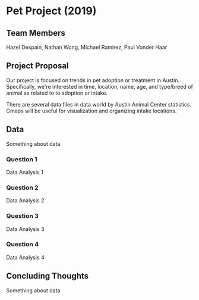 # Pet Project (2019)
## Team Members

Hazel Despain, Nathan Wong, Michael Ramirez, Paul Vonder Haar

## Project Proposal

Our project is focused on trends in pet adoption or treatment in Austin. Specifically, we're interested in time, location, name, age, and type/breed of animal as related to to adoption or intake.

There are several data files in data.world by Austin Animal Center statistics. Gmaps will be useful for visualization and organizing intake locations.

## Data
Something about data

### Question 1
Data Analysis 1

### Question 2
Data Analysis 2

### Question 3
Data Analysis 3

### Question 4
Data Analysis 4

## Concluding Thoughts
Something about data